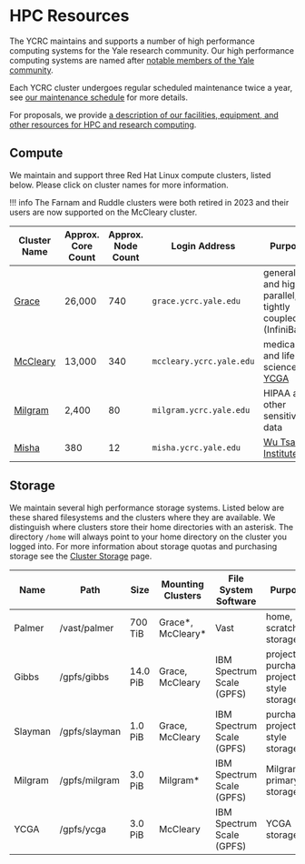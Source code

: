 # HPC Resources

The YCRC maintains and supports a number of high performance computing systems for the Yale research community. Our high performance computing systems are named after [notable members of the Yale community](https://research.computing.yale.edu/about/hpc-resources).

Each YCRC cluster undergoes regular scheduled maintenance twice a year, see [our maintenance schedule](/clusters/maintenance) for more details.

For proposals, we provide [a description of our facilities, equipment, and other resources for HPC and research computing](https://docs.google.com/document/d/1TRoXlMd8muiFP8NUp6g00tl0QAV5P8KScnC0vBv6oBA).

## Compute

We maintain and support three Red Hat Linux compute clusters, listed below. Please click on cluster names for more information. 

!!! info
    The Farnam and Ruddle clusters were both retired in 2023 and their users are now supported on the McCleary cluster.

| Cluster Name        | Approx. Core Count | Approx. Node Count | Login Address<img width=200/> | Purpose                                                            |
|---------------------|--------------------|---------------------|-------------------------------|-------------------------------------------------------------------|
| [Grace](grace)      | 26,000             | 740                 | `grace.ycrc.yale.edu`          | general and highly parallel, tightly coupled (InfiniBand)         |
| [McCleary](mccleary)| 13,000               | 340                 | `mccleary.ycrc.yale.edu`      | medical and life science, [YCGA](http://ycga.yale.edu/)           |
| [Milgram](milgram)  | 2,400              | 80                  | `milgram.ycrc.yale.edu`        | HIPAA and other sensitive data                                    |
| [Misha](misha)  | 380              | 12                  | `misha.ycrc.yale.edu`        | [Wu Tsai Institute](http://wti.yale.edu)                                    |


## Storage

We maintain several high performance storage systems. Listed below are these shared filesystems and the clusters where they are available. We distinguish where clusters store their home directories with an asterisk. The directory `/home` will always point to your home directory on the cluster you logged into. For more information about storage quotas and purchasing storage see the [Cluster Storage](/data/hpc-storage) page.

| Name     | Path          | Size     | Mounting Clusters       | File System Software      | Purpose                                  |
|----------|---------------|----------|-------------------------|---------------------------|------------------------------------------|
| Palmer   | /vast/palmer  | 700 TiB  | Grace\*, McCleary\*     | Vast                      | home, scratch storage              |
| Gibbs    | /gpfs/gibbs   | 14.0 PiB | Grace, McCleary | IBM Spectrum Scale (GPFS) | project, purchased project-style storage |
| Slayman  | /gpfs/slayman | 1.0 PiB  | Grace, McCleary | IBM Spectrum Scale (GPFS) | purchased project-style storage          |
| Milgram  | /gpfs/milgram | 3.0 PiB  | Milgram\*      | IBM Spectrum Scale (GPFS) | Milgram primary storage                  |
| YCGA     | /gpfs/ycga    | 3.0 PiB  | McCleary      | IBM Spectrum Scale (GPFS) | YCGA storage     |
